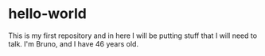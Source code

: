 # hello-world
This is my first repository and in here I will be putting stuff that I will need to talk.
I'm Bruno, and I have 46 years old.
